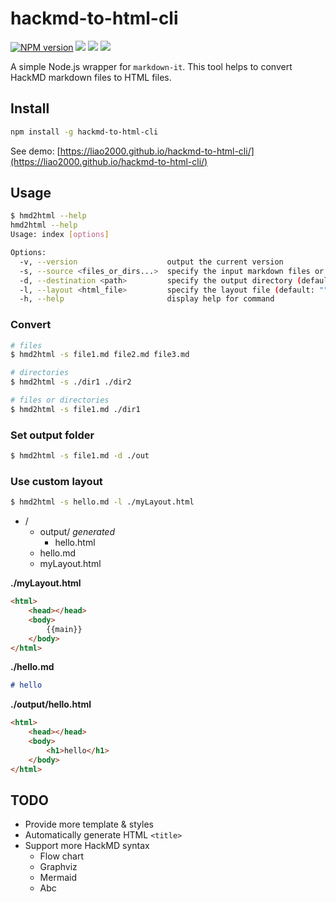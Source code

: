 # hackmd-to-html-cli

[![NPM version](https://img.shields.io/npm/v/hackmd-to-html-cli.svg?logo=npm&style=flat-square)](https://www.npmjs.org/package/hackmd-to-html-cli) ![](https://img.shields.io/github/license/liao2000/hackmd-to-html-cli?color=yellow&style=flat-square) ![](https://img.shields.io/github/workflow/status/liao2000/hackmd-to-html-cli/CI?style=flat-square) ![](https://img.shields.io/npm/dt/hackmd-to-html-cli?color=blue&style=flat-square)


A simple Node.js wrapper for `markdown-it`. This tool helps to convert HackMD markdown files to HTML files.

## Install

```sh
npm install -g hackmd-to-html-cli
```

See demo: [https://liao2000.github.io/hackmd-to-html-cli/](https://liao2000.github.io/hackmd-to-html-cli/)

## Usage

```sh
$ hmd2html --help
hmd2html --help
Usage: index [options]

Options:
  -v, --version                    output the current version
  -s, --source <files_or_dirs...>  specify the input markdown files or directories
  -d, --destination <path>         specify the output directory (default: ./output)
  -l, --layout <html_file>         specify the layout file (default: "")
  -h, --help                       display help for command
```

### Convert

```sh
# files
$ hmd2html -s file1.md file2.md file3.md

# directories
$ hmd2html -s ./dir1 ./dir2

# files or directories
$ hmd2html -s file1.md ./dir1
```

### Set output folder

```sh
$ hmd2html -s file1.md -d ./out
```

### Use custom layout

```sh
$ hmd2html -s hello.md -l ./myLayout.html
```

+ /
    + output/ *generated*
        + hello.html
    + hello.md
    + myLayout.html

**./myLayout.html**
```html
<html>
    <head></head>
    <body>
        {{main}}
    </body>
</html>
```

**./hello.md**
```markdown
# hello
```

**./output/hello.html**
```html
<html>
    <head></head>
    <body>
        <h1>hello</h1>
    </body>
</html>
```

## TODO

+ Provide more template & styles
+ Automatically generate HTML `<title>`
+ Support more HackMD syntax
    + Flow chart
    + Graphviz
    + Mermaid
    + Abc